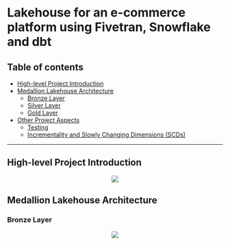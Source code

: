 # Lakehouse for an e-commerce platform using Fivetran, Snowflake and dbt

## Table of contents

* [High-level Project Introduction](https://github.com/demiguel122/ELT_Snowflake_dbt_e-commerce/edit/main/README.md#high-level-project-introduction)
* [Medallion Lakehouse Architecture](https://github.com/demiguel122/ELT_Snowflake_dbt_e-commerce/edit/main/README.md#medallion-lakehouse-architecture)
  * [Bronze Layer](https://github.com/demiguel122/ELT_Snowflake_dbt_e-commerce/edit/main/README.md#bronze-layer)
  * [Silver Layer]()
  * [Gold Layer]()
* [Other Project Aspects]()
  * [Testing]()
  * [Incrementality and Slowly Changing Dimensions (SCDs)]()
-------------------

## High-level Project Introduction

<p align="center">
  <img src="https://github.com/demiguel122/ELT_Snowflake_dbt_e-commerce/assets/144360549/64eeb717-2349-44e6-91de-8ad2d68dbbc4.png">
</p>



## Medallion Lakehouse Architecture



### Bronze Layer



<p align="center">
  <img src="https://github.com/demiguel122/ELT_Snowflake_dbt_e-commerce/assets/144360549/1a3f9621-4613-4171-9883-0168dea25dd0.png">
</p>
